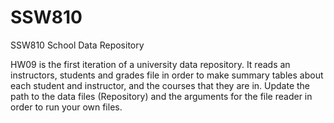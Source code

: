 # SSW810
SSW810 School Data Repository

HW09 is the first iteration of a university data repository. 
It reads an instructors, students and grades file in order to make summary tables about each student and instructor, and the courses that they are in.
Update the path to the data files (Repository) and the arguments for the file reader in order to run your own files. 
